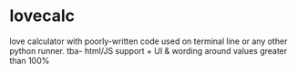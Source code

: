 # lovecalc
love calculator with poorly-written code used on terminal line or any other python runner. 
tba- html/JS support + UI & wording around values greater than 100%
